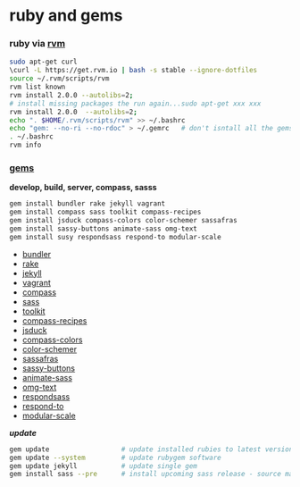 ruby and gems
======================================


### ruby via [rvm](http://rvm.io)

```sh
sudo apt-get curl
\curl -L https://get.rvm.io | bash -s stable --ignore-dotfiles
source ~/.rvm/scripts/rvm
rvm list known
rvm install 2.0.0 --autolibs=2; 
# install missing packages the run again...sudo apt-get xxx xxx
rvm install 2.0.0  --autolibs=2;
echo ". $HOME/.rvm/scripts/rvm" >> ~/.bashrc
echo "gem: --no-ri --no-rdoc" > ~/.gemrc   # don't isntall all the gems docs
. ~/.bashrc
rvm info   
```   

### [gems](http://rubygems.org/gems)

__develop, build, server, compass, sasss__    
```sh   
gem install bundler rake jekyll vagrant
gem install compass sass toolkit compass-recipes
gem install jsduck compass-colors color-schemer sassafras
gem install sassy-buttons animate-sass omg-text
gem install susy respondsass respond-to modular-scale
```

- [bundler](http://bundler.io/)
- [rake](http://rake.rubyforge.org/)
- [jekyll](http://jekyllrb.com/)
- [vagrant](http://www.vagrantup.com/)   
- [compass](http://compass-style.org/)
- [sass](http://sass-lang.com/)    
- [toolkit](https://github.com/Snugug/toolkit)
- [compass-recipes](http://compass-recipes.moox.fr/)
- [jsduck](https://github.com/senchalabs/jsduck)  
- [compass-colors](https://github.com/chriseppstein/compass-colors)
- [color-schemer](https://github.com/scottkellum/color-schemer)
- [sassafras](https://github.com/teejayvanslyke/sassafras)
- [sassy-buttons](http://jaredhardy.com/sassy-buttons/)
- [animate-sass](https://github.com/adamstac/animate.sass)
- [omg-text](http://jaredhardy.com/omg-text/)
- [respondsass](http://my-html-codes.com/respondsass/documentation.html)
- [respond-to](https://github.com/snugug/respond-to)
- [modular-scale](https://github.com/scottkellum/modular-scale)

___update___    
```sh
gem update                  # update installed rubies to latest version
gem update --system         # update rubygem software   
gem update jekyll           # update single gem
gem install sass --pre      # install upcoming sass release - source maps in chrome!! 
```
